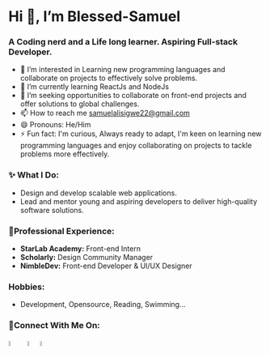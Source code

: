 # **Hi 👋, I’m Blessed-Samuel**
### A Coding nerd and a Life long learner. Aspiring Full-stack Developer.

- 👀 I’m interested in Learning new programming languages and collaborate on projects to effectively solve problems.
- 🌱 I’m currently learning ReactJs and NodeJs
- 💞️ I’m seeking opportunities to collaborate on front-end projects and offer solutions to global challenges.
- 📫 How to reach me samuelalisigwe22@gmail.com
- 😄 Pronouns: He/Him
- ⚡ Fun fact: I'm curious, Always ready to adapt, I'm keen on learning new programming languages and enjoy collaborating on projects to tackle problems more effectively.

### ✨ What I Do:
- Design and develop scalable web applications.
- Lead and mentor young and aspiring developers to deliver high-quality software solutions.

### 💼Professional Experience:
- **StarLab Academy:** Front-end Intern
- **Scholarly:** Design Community Manager
- **NimbleDev:** Front-end Developer & UI/UX Designer

### Hobbies:
- Development, Opensource, Reading, Swimming...

### 🔗Connect With Me On:
[<img src="https://user-images.githubusercontent.com/63473496/212667680-1ccf7d0a-9f59-4be5-a2d0-b07effb04b6c.gif" width="5%" alt="LinkedIn">](https://www.linkedin.com/in/blessedsamuel/) &nbsp;&nbsp;[<img src="https://user-images.githubusercontent.com/63473496/212668023-3f7aa65f-2a55-44f4-bc11-e1e7fea26cab.gif" width="5%" alt="Instagram">](https://www.instagram.com/blessed_samuel22/)[<img src="https://user-images.githubusercontent.com/63473496/212668258-a33f94f5-0baf-4ab5-a2ac-83adafa8ecf0.gif" width="5%" alt="phone">](tel:+2347069326483)

<!---
Blessed-Samuel/Blessed-Samuel is a ✨ special ✨ repository because its `README.md` (this file) appears on your GitHub profile.
You can click the Preview link to take a look at your changes.
--->

